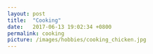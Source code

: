 ```yaml
---
layout: post
title:  "Cooking"
date:   2017-06-13 19:02:34 +0800
permalink: cooking
picture: /images/hobbies/cooking_chicken.jpg
---
```


